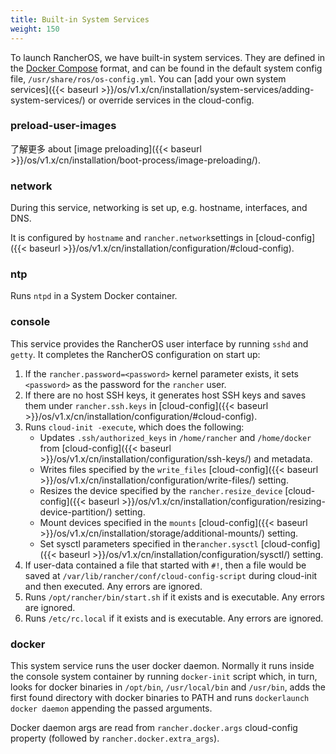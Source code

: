 ```yaml
---
title: Built-in System Services
weight: 150
---
```


To launch RancherOS, we have built-in system services. They are defined in the [Docker Compose](https://docs.docker.com/compose/compose-file/) format, and can be found in the default system config file, `/usr/share/ros/os-config.yml`. You can [add your own system services]({{< baseurl >}}/os/v1.x/cn/installation/system-services/adding-system-services/) or override services in the cloud-config.

### preload-user-images

了解更多 about [image preloading]({{< baseurl >}}/os/v1.x/cn/installation/boot-process/image-preloading/).

### network

During this service, networking is set up, e.g. hostname, interfaces, and DNS.

It is configured by `hostname` and `rancher.network`settings in [cloud-config]({{< baseurl >}}/os/v1.x/cn/installation/configuration/#cloud-config).

### ntp

Runs `ntpd` in a System Docker container.

### console

This service provides the RancherOS user interface by running `sshd` and `getty`. It completes the RancherOS configuration on start up:

1. If the `rancher.password=<password>` kernel parameter exists, it sets `<password>` as the password for the `rancher` user.
2. If there are no host SSH keys, it generates host SSH keys and saves them under `rancher.ssh.keys` in [cloud-config]({{< baseurl >}}/os/v1.x/cn/installation/configuration/#cloud-config).
3. Runs `cloud-init -execute`, which does the following:
   * Updates `.ssh/authorized_keys` in `/home/rancher` and `/home/docker` from [cloud-config]({{< baseurl >}}/os/v1.x/cn/installation/configuration/ssh-keys/) and metadata.
   * Writes files specified by the `write_files` [cloud-config]({{< baseurl >}}/os/v1.x/cn/installation/configuration/write-files/) setting.
   * Resizes the device specified by the `rancher.resize_device` [cloud-config]({{< baseurl >}}/os/v1.x/cn/installation/configuration/resizing-device-partition/) setting.
   * Mount devices specified in the `mounts` [cloud-config]({{< baseurl >}}/os/v1.x/cn/installation/storage/additional-mounts/) setting.
   * Set sysctl parameters specified in  the`rancher.sysctl` [cloud-config]({{< baseurl >}}/os/v1.x/cn/installation/configuration/sysctl/) setting.
4. If user-data contained a file that started with `#!`, then a file would be saved at `/var/lib/rancher/conf/cloud-config-script` during cloud-init and then executed. Any errors are ignored.
5. Runs `/opt/rancher/bin/start.sh` if it exists and is executable. Any errors are ignored.
6. Runs `/etc/rc.local` if it exists and is executable. Any errors are ignored.

### docker

This system service runs the user docker daemon. Normally it runs inside the console system container by running `docker-init` script which, in turn, looks for docker binaries in `/opt/bin`, `/usr/local/bin` and `/usr/bin`, adds the first found directory with docker binaries to PATH and runs `dockerlaunch docker daemon` appending the passed arguments.

Docker daemon args are read from `rancher.docker.args` cloud-config property (followed by `rancher.docker.extra_args`).
